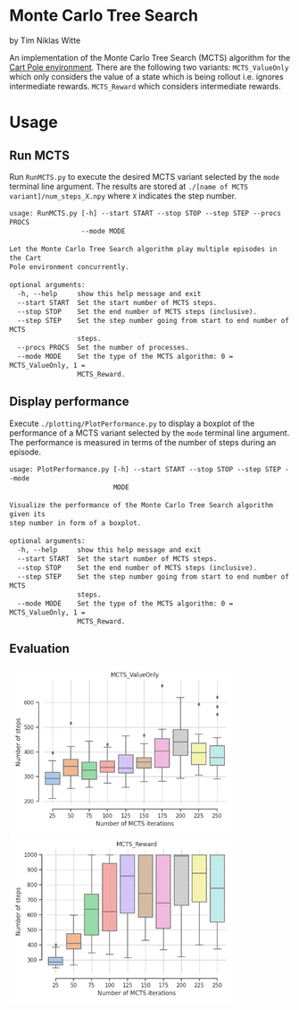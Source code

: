 # Monte Carlo Tree Search 

by Tim Niklas Witte

An implementation of the Monte Carlo Tree Search (MCTS) algorithm for the [Cart Pole environment](https://www.gymlibrary.dev/environments/classic_control/cart_pole/).
There are the following two variants:
`MCTS_ValueOnly` which only considers the value of a state which is being rollout i.e. ignores intermediate rewards.
`MCTS_Reward` which considers intermediate rewards.

# Usage

## Run MCTS

Run `RunMCTS.py` to execute the desired MCTS variant selected by the `mode` terminal line argument.
The results are stored at `./[name of MCTS variant]/num_steps_X.npy` where `X` indicates the step number.

```
usage: RunMCTS.py [-h] --start START --stop STOP --step STEP --procs PROCS
                  --mode MODE

Let the Monte Carlo Tree Search algorithm play multiple episodes in the Cart
Pole environment concurrently.

optional arguments:
  -h, --help     show this help message and exit
  --start START  Set the start number of MCTS steps.
  --stop STOP    Set the end number of MCTS steps (inclusive).
  --step STEP    Set the step number going from start to end number of MCTS
                 steps.
  --procs PROCS  Set the number of processes.
  --mode MODE    Set the type of the MCTS algorithm: 0 = MCTS_ValueOnly, 1 =
                 MCTS_Reward.
```

## Display performance

Execute `./plotting/PlotPerformance.py` to display a boxplot of the performance of a MCTS variant
selected by the `mode` terminal line argument.
The performance is measured in terms of the number of steps during an episode.

```
usage: PlotPerformance.py [-h] --start START --stop STOP --step STEP --mode
                          MODE

Visualize the performance of the Monte Carlo Tree Search algorithm given its
step number in form of a boxplot.

optional arguments:
  -h, --help     show this help message and exit
  --start START  Set the start number of MCTS steps.
  --stop STOP    Set the end number of MCTS steps (inclusive).
  --step STEP    Set the step number going from start to end number of MCTS
                 steps.
  --mode MODE    Set the type of the MCTS algorithm: 0 = MCTS_ValueOnly, 1 =
                 MCTS_Reward.
```


## Evaluation

<img src="./plotting/plots/MCTS_ValueOnly_Performance.png" width="400" height="300">

<img src="./plotting/plots/MCTS_Reward_Performance.png" width="400" height="300">


